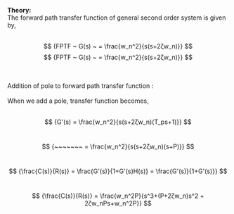 <script src='https://cdnjs.cloudflare.com/ajax/libs/mathjax/2.7.4/MathJax.js?config=default'></script>

<strong>Theory:</strong> <br>The forward path transfer function of general second order system is given by,
<br>
<br>

$$ {FPTF ~ G(s) ~ = \frac{w_n^2}{s(s+2ζw_n)}} $$
$$ {FPTF ~ G(s) ~ = \frac{w_n^2}{s(s+2ζw_n)}} $$

<br>
<br>
Addition of pole to forward path transfer function : <br><br>
When we add a pole, transfer function becomes,

<br>
<br>

$$ {G'(s) = \frac{w_n^2}{s(s+2ζw_n)(T_ps+1)}} $$ 
<br>

$$ {~~~~~~~ = \frac{w_n^2}{s(s+2ζw_n)(s+P)}} $$ 
<br>

$$ {\frac{C(s)}{R(s)} = \frac{G'(s)}{1+G'(s)H(s)} = \frac{G'(s)}{1+G'(s)}} $$
<br>

$$ {\frac{C(s)}{R(s)} = \frac{w_n^2P}{s^3+(P+2ζw_n)s^2 + 2ζw_nPs+w_n^2P}} $$

